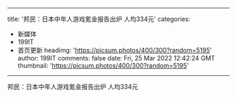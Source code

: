 
---
title: '邦民：日本中年人游戏氪金报告出炉 人均334元'
categories: 
 - 新媒体
 - 199IT
 - 首页更新
headimg: 'https://picsum.photos/400/300?random=5195'
author: 199IT
comments: false
date: Fri, 25 Mar 2022 12:42:24 GMT
thumbnail: 'https://picsum.photos/400/300?random=5195'
---

<div>   
邦民：日本中年人游戏氪金报告出炉 人均334元  
</div>
            